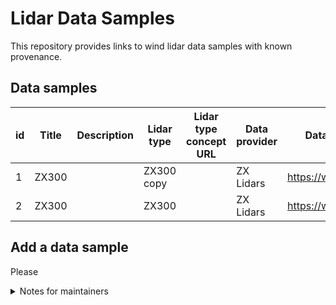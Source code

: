 # Lidar Data Samples

This repository provides links to wind lidar data samples with known provenance.

## Data samples

|   id | Title   | Description   | Lidar type   | Lidar type concept URL   | Data provider   | Data provider URL         |   Data sample provided date | Data sample URL                                                          | Data sample license name   | Data sample license URL   |
|------|---------|---------------|--------------|--------------------------|-----------------|---------------------------|-----------------------------|--------------------------------------------------------------------------|----------------------------|---------------------------|
|    1 | ZX300   |               | ZX300 copy   |                          | ZX Lidars       | https://www.zxlidars.com/ |                    20230321 | https://drive.google.com/drive/folders/1Ji7zaT7CWh9GXMvuC7MeJ48VsPws_9PP | none                       | none                      |
|    2 | ZX300   |               | ZX300        |                          | ZX Lidars       | https://www.zxlidars.com/ |                    20230321 | https://drive.google.com/drive/folders/1Ji7zaT7CWh9GXMvuC7MeJ48VsPws_9PP | none                       | none                      |

## Add a data sample
Please 

<details>
<summary>Notes for maintainers</summary>
This repository contains the following files:

1. `README.md` is a manually created index file.
2. To add
3. `LidarDataSamples.json` is created from the .json files in `/Data_Samples`. To update this file, run `concat_jsonfiles.py`
4.

</details>
